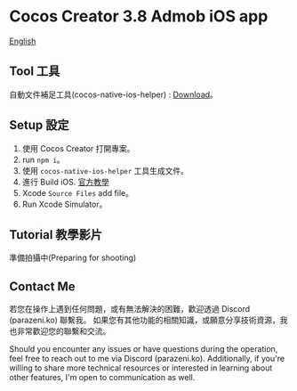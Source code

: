 # Cocos Creator 3.8 Admob iOS app
[English](./README_en.md)

## Tool 工具

自動文件補足工具(cocos-native-ios-helper) : [Download](https://github.com/brentkao/cocos-native-ios-helper)。

## Setup 設定

1. 使用 Cocos Creator 打開專案。
2. run `npm i`。
3. 使用 `cocos-native-ios-helper` 工具生成文件。
4. 進行 Build iOS. [官方教學](https://docs.cocos.com/creator/manual/zh/editor/publish/ios/build-example-ios.html)
5. Xcode `Source Files` add file。
6. Run Xcode Simulator。


##  Tutorial 教學影片
準備拍攝中(Preparing for shooting)


## Contact Me

若您在操作上遇到任何問題，或有無法解決的困難，歡迎透過 Discord (parazeni.ko) 聯繫我。
如果您有其他功能的相關知識，或願意分享技術資源，我也非常歡迎您的聯繫和交流。

Should you encounter any issues or have questions during the operation, feel free to reach out to me via Discord (parazeni.ko).
Additionally, if you're willing to share more technical resources or interested in learning about other features, I'm open to communication as well.